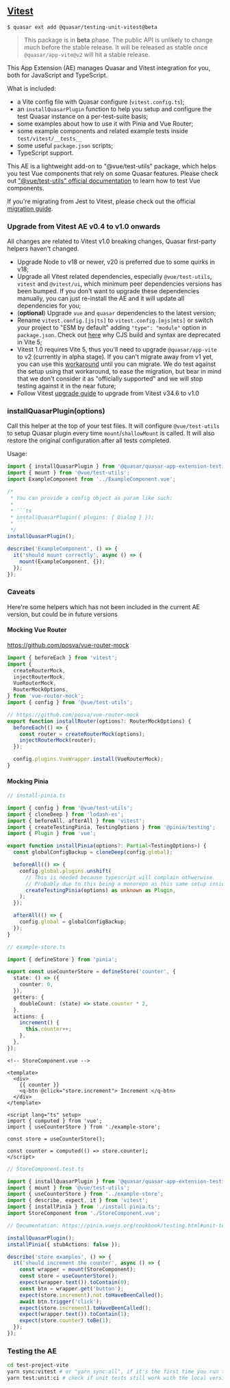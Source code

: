 ## [Vitest](https://vitest.dev/)

```shell
$ quasar ext add @quasar/testing-unit-vitest@beta
```

> This package is in **beta** phase. The public API is unlikely to change much before the stable release.
> It will be released as stable once `@quasar/app-vite@v2` will hit a stable release.

This App Extension (AE) manages Quasar and Vitest integration for you, both for JavaScript and TypeScript.

What is included:

- a Vite config file with Quasar configure (`vitest.config.ts`);
- an `installQuasarPlugin` function to help you setup and configure the test Quasar instance on a per-test-suite basis;
- some examples about how to use it with Pinia and Vue Router;
- some example components and related example tests inside `test/vitest/__tests__`
- some useful `package.json` scripts;
- TypeScript support.

This AE is a lightweight add-on to "@vue/test-utils" package, which helps you test Vue components that rely on some Quasar features.
Please check out ["@vue/test-utils" official documentation](https://vue-test-utils.vuejs.org/) to learn how to test Vue components.

If you're migrating from Jest to Vitest, please check out the official [migration guide](https://vitest.dev/guide/migration.html#migrating-from-jest).

### Upgrade from Vitest AE v0.4 to v1.0 onwards

All changes are related to Vitest v1.0 breaking changes, Quasar first-party helpers haven't changed.

- Upgrade Node to v18 or newer, v20 is preferred due to some quirks in v18;
- Upgrade all Vitest related dependencies, especially `@vue/test-utils`, `vitest` and `@vitest/ui`, which minimum peer dependencies versions has been bumped. If you don't want to upgrade these dependencies manually, you can just re-install the AE and it will update all dependencies for you;
- (**optional**) Upgrade `vue` and `quasar` dependencies to the latest version;
- Rename `vitest.config.[js|ts]` to `vitest.config.[mjs|mts]` or switch your project to "ESM by default" adding `"type": "module"` option in `package.json`. Check out [here](https://vitejs.dev/guide/troubleshooting.html#vite-cjs-node-api-deprecated) why CJS build and syntax are deprecated in Vite 5;
- Vitest 1.0 requires Vite 5, thus you'll need to upgrade `@quasar/app-vite` to v2 (currently in alpha stage). If you can't migrate away from v1 yet, you can use this [workaround](https://github.com/quasarframework/quasar/issues/14077#issuecomment-1851463530) until you can migrate. We do test against the setup using that workaround, to ease the migration, but bear in mind that we don't consider it as "officially supported" and we will stop testing against it in the near future;
- Follow Vitest [upgrade guide](https://vitest.dev/guide/migration.html#migrating-from-vitest-0-34-6) to upgrade from Vitest v34.6 to v1.0

### installQuasarPlugin(options)

Call this helper at the top of your test files. It will configure `@vue/test-utils` to setup Quasar plugin every time `mount`/`shallowMount` is called.
It will also restore the original configuration after all tests completed.

Usage:

````ts
import { installQuasarPlugin } from '@quasar/quasar-app-extension-testing-unit-vitest';
import { mount } from '@vue/test-utils';
import ExampleComponent from '../ExampleComponent.vue';

/*
 * You can provide a config object as param like such:
 *
 * ```ts
 * installQuasarPlugin({ plugins: { Dialog } });
 * ```
 */
installQuasarPlugin();

describe('ExampleComponent', () => {
  it('should mount correctly', async () => {
    mount(ExampleComponent, {});
  });
});
````

### Caveats

Here're some helpers which has not been included in the current AE version, but could be in future versions

#### Mocking Vue Router

https://github.com/posva/vue-router-mock

```ts
import { beforeEach } from 'vitest';
import {
  createRouterMock,
  injectRouterMock,
  VueRouterMock,
  RouterMockOptions,
} from 'vue-router-mock';
import { config } from '@vue/test-utils';

// https://github.com/posva/vue-router-mock
export function installRouter(options?: RouterMockOptions) {
  beforeEach(() => {
    const router = createRouterMock(options);
    injectRouterMock(router);
  });

  config.plugins.VueWrapper.install(VueRouterMock);
}
```

#### Mocking Pinia

```ts
// install-pinia.ts

import { config } from '@vue/test-utils';
import { cloneDeep } from 'lodash-es';
import { beforeAll, afterAll } from 'vitest';
import { createTestingPinia, TestingOptions } from '@pinia/testing';
import { Plugin } from 'vue';

export function installPinia(options?: Partial<TestingOptions>) {
  const globalConfigBackup = cloneDeep(config.global);

  beforeAll(() => {
    config.global.plugins.unshift(
      // This is needed because typescript will complain othwerwise
      // Probably due to this being a monorepo as this same setup inside a test project did work correctly
      createTestingPinia(options) as unknown as Plugin,
    );
  });

  afterAll(() => {
    config.global = globalConfigBackup;
  });
}
```

```ts
// example-store.ts

import { defineStore } from 'pinia';

export const useCounterStore = defineStore('counter', {
  state: () => ({
    counter: 0,
  }),
  getters: {
    doubleCount: (state) => state.counter * 2,
  },
  actions: {
    increment() {
      this.counter++;
    },
  },
});
```

```vue
<!-- StoreComponent.vue -->

<template>
  <div>
    {{ counter }}
    <q-btn @click="store.increment"> Increment </q-btn>
  </div>
</template>

<script lang="ts" setup>
import { computed } from 'vue';
import { useCounterStore } from './example-store';

const store = useCounterStore();

const counter = computed(() => store.counter);
</script>
```

```ts
// StoreComponent.test.ts

import { installQuasarPlugin } from '@quasar/quasar-app-extension-testing-unit-vitest';
import { mount } from '@vue/test-utils';
import { useCounterStore } from '../example-store';
import { describe, expect, it } from 'vitest';
import { installPinia } from './install-pinia.ts';
import StoreComponent from './StoreComponent.vue';

// Documentation: https://pinia.vuejs.org/cookbook/testing.html#unit-testing-a-store

installQuasarPlugin();
installPinia({ stubActions: false });

describe('store examples', () => {
  it('should increment the counter', async () => {
    const wrapper = mount(StoreComponent);
    const store = useCounterStore();
    expect(wrapper.text()).toContain(0);
    const btn = wrapper.get('button');
    expect(store.increment).not.toHaveBeenCalled();
    await btn.trigger('click');
    expect(store.increment).toHaveBeenCalled();
    expect(wrapper.text()).toContain(1);
    expect(store.counter).toBe(1);
  });
});
```

### Testing the AE

```sh
cd test-project-vite
yarn sync:vitest # or "yarn sync:all", if it's the first time you run this command
yarn test:unit:ci # check if unit tests still work with the local version of the AE
```
